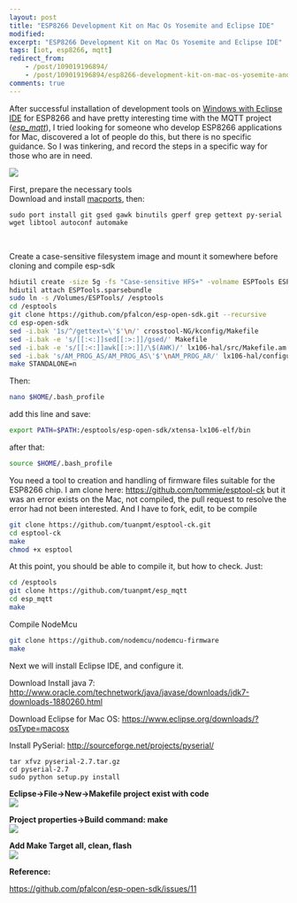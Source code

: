 ```yaml
---
layout: post
title: "ESP8266 Development Kit on Mac Os Yosemite and Eclipse IDE"
modified:
excerpt: "ESP8266 Development Kit on Mac Os Yosemite and Eclipse IDE"
tags: [iot, esp8266, mqtt]
redirect_from:
    - /post/109019196894/
    - /post/109019196894/esp8266-development-kit-on-mac-os-yosemite-and/
comments: true
---
```



After successful installation of development tools on [Windows with Eclipse IDE](http://www.esp8266.com/viewtopic.php?f=9&t=820) for ESP8266 and have pretty interesting time with the MQTT project (*[esp_mqtt](https://github.com/tuanpmt/esp_mqtt)*), I tried looking for someone who develop ESP8266 applications for Mac, discovered a lot of people do this, but there is no specific guidance. So I was tinkering, and record the steps in a specific way for those who are in need.

[![](http://i.imgur.com/lqeRIZW.png?1)](http://i.imgur.com/lqeRIZW.png?1)

<!--more-->

First, prepare the necessary tools<br/>
Download and install [macports](https://www.macports.org/install.php), then:

	sudo port install git gsed gawk binutils gperf grep gettext py-serial wget libtool autoconf automake
<br/>

Create a case-sensitive filesystem image and mount it somewhere before cloning and compile esp-sdk

```bash
hdiutil create -size 5g -fs "Case-sensitive HFS+" -volname ESPTools ESPTools.sparsebundle
hdiutil attach ESPTools.sparsebundle
sudo ln -s /Volumes/ESPTools/ /esptools
cd /esptools
git clone https://github.com/pfalcon/esp-open-sdk.git --recursive
cd esp-open-sdk
sed -i.bak '1s/^/gettext=\'$'\n/' crosstool-NG/kconfig/Makefile
sed -i.bak -e 's/[[:<:]]sed[[:>:]]/gsed/' Makefile
sed -i.bak -e 's/[[:<:]]awk[[:>:]]/\$(AWK)/' lx106-hal/src/Makefile.am
sed -i.bak 's/AM_PROG_AS/AM_PROG_AS\'$'\nAM_PROG_AR/' lx106-hal/configure.ac
make STANDALONE=n
```

Then:

```bash
nano $HOME/.bash_profile
```

add this line and save:

```bash
export PATH=$PATH:/esptools/esp-open-sdk/xtensa-lx106-elf/bin
```

after that:

```bash
source $HOME/.bash_profile
```

You need a tool to creation and handling of firmware files suitable for the ESP8266 chip. I am clone here: https://github.com/tommie/esptool-ck but it was an error exists on the Mac, not compiled, the pull request to resolve the error had not been interested. And I have to fork, edit, to be compile

```bash
git clone https://github.com/tuanpmt/esptool-ck.git
cd esptool-ck
make
chmod +x esptool
```

At this point, you should be able to compile it, but how to check. Just:<br/>

```bash
cd /esptools
git clone https://github.com/tuanpmt/esp_mqtt
cd esp_mqtt
make 
```

Compile NodeMcu

```bash
git clone https://github.com/nodemcu/nodemcu-firmware
make
```

Next we will install Eclipse IDE, and configure it.

Download Install java 7: http://www.oracle.com/technetwork/java/javase/downloads/jdk7-downloads-1880260.html

Download Eclipse for Mac OS: https://www.eclipse.org/downloads/?osType=macosx

Install PySerial: http://sourceforge.net/projects/pyserial/

	tar xfvz pyserial-2.7.tar.gz
	cd pyserial-2.7
	sudo python setup.py install

**Eclipse->File->New->Makefile project exist with code**
<br/>
[![](http://i.imgur.com/HVRWsor.png)](http://i.imgur.com/HVRWsor.png)

**Project properties->Build command: make**
<br/>
[![](http://i.imgur.com/Gql8O3x.png)](http://i.imgur.com/Gql8O3x.png)

**Add Make Target all, clean, flash**
<br/>
[![](http://i.imgur.com/VFOvWzd.png)](http://i.imgur.com/VFOvWzd.png)

**Reference:**

https://github.com/pfalcon/esp-open-sdk/issues/11